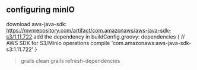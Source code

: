 ## configuring minIO
download aws-java-sdk: https://mvnrepository.com/artifact/com.amazonaws/aws-java-sdk-s3/1.11.722
add the dependency in buildConfig.groovy:
    dependencies {
        // AWS SDK for S3/Minio operations
        compile 'com.amazonaws:aws-java-sdk-s3:1.11.722'
    }
> grails clean
> grails refresh-dependencies



